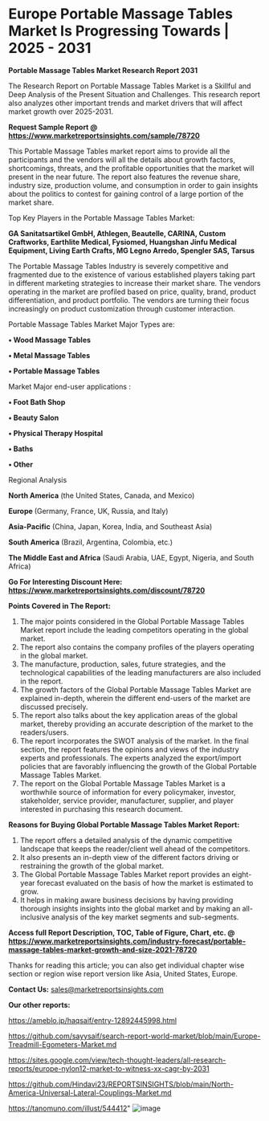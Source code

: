 # Europe Portable Massage Tables Market Is Progressing Towards | 2025 - 2031

<strong>Portable Massage Tables Market Research Report 2031</strong>

The Research Report on Portable Massage Tables Market is a Skillful and Deep Analysis of the Present Situation and Challenges. This research report also analyzes other important trends and market drivers that will affect market growth over 2025-2031.

<strong>Request Sample Report @ <a href=https://www.marketreportsinsights.com/sample/78720>https://www.marketreportsinsights.com/sample/78720</a></strong>

This Portable Massage Tables market report aims to provide all the participants and the vendors will all the details about growth factors, shortcomings, threats, and the profitable opportunities that the market will present in the near future. The report also features the revenue share, industry size, production volume, and consumption in order to gain insights about the politics to contest for gaining control of a large portion of the market share.

Top Key Players in the Portable Massage Tables Market:

<strong>GA Sanitatsartikel GmbH, Athlegen, Beautelle, CARINA, Custom Craftworks, Earthlite Medical, Fysiomed, Huangshan Jinfu Medical Equipment, Living Earth Crafts, MG Legno Arredo, Spengler SAS, Tarsus</strong>

The Portable Massage Tables Industry is severely competitive and fragmented due to the existence of various established players taking part in different marketing strategies to increase their market share. The vendors operating in the market are profiled based on price, quality, brand, product differentiation, and product portfolio. The vendors are turning their focus increasingly on product customization through customer interaction.

Portable Massage Tables Market Major Types are:

<strong>• Wood Massage Tables

• Metal Massage Tables

• Portable Massage Tables</strong>

Market Major end-user applications :

<strong>• Foot Bath Shop

• Beauty Salon

• Physical Therapy Hospital

• Baths

• Other</strong>

Regional Analysis

</u><strong><b>North America</b></strong> (the United States, Canada, and Mexico)

<strong><b>Europe </b></strong>(Germany, France, UK, Russia, and Italy)

<strong><b>Asia-Pacific</b></strong> (China, Japan, Korea, India, and Southeast Asia)

<strong><b>South America</b></strong> (Brazil, Argentina, Colombia, etc.)

<strong><b>The Middle East and Africa</b></strong> (Saudi Arabia, UAE, Egypt, Nigeria, and South Africa)

<strong>Go For Interesting Discount Here: <a href=https://www.marketreportsinsights.com/discount/78720>https://www.marketreportsinsights.com/discount/78720</a></strong>

<strong>Points Covered in The Report:</strong>
<ol>
  <li>The major points considered in the Global Portable Massage Tables Market report include the leading competitors operating in the global market.</li>
  <li>The report also contains the company profiles of the players operating in the global market.</li>
  <li>The manufacture, production, sales, future strategies, and the technological capabilities of the leading manufacturers are also included in the report.</li>
  <li>The growth factors of the Global Portable Massage Tables Market are explained in-depth, wherein the different end-users of the market are discussed precisely.</li>
  <li>The report also talks about the key application areas of the global market, thereby providing an accurate description of the market to the readers/users.</li>
  <li>The report incorporates the SWOT analysis of the market. In the final section, the report features the opinions and views of the industry experts and professionals. The experts analyzed the export/import policies that are favorably influencing the growth of the Global Portable Massage Tables Market.</li>
  <li>The report on the Global Portable Massage Tables Market is a worthwhile source of information for every policymaker, investor, stakeholder, service provider, manufacturer, supplier, and player interested in purchasing this research document.</li>
</ol>
<strong>Reasons for Buying Global Portable Massage Tables Market Report:</strong>

<ol>
  <li>The report offers a detailed analysis of the dynamic competitive landscape that keeps the reader/client well ahead of the competitors.</li>
  <li>It also presents an in-depth view of the different factors driving or restraining the growth of the global market.</li>
  <li>The Global Portable Massage Tables Market report provides an eight-year forecast evaluated on the basis of how the market is estimated to grow.</li>
  <li>It helps in making aware business decisions by having providing thorough insights insights into the global market and by making an all-inclusive analysis of the key market segments and sub-segments.</li>
</ol>
<strong>Access full Report Description, TOC, Table of Figure, Chart, etc. @ <a href=https://www.marketreportsinsights.com/industry-forecast/portable-massage-tables-market-growth-and-size-2021-78720>https://www.marketreportsinsights.com/industry-forecast/portable-massage-tables-market-growth-and-size-2021-78720</a></strong>


Thanks for reading this article; you can also get individual chapter wise section or region wise report version like Asia, United States, Europe.

<strong>Contact Us:</strong>
sales@marketreportsinsights.com

<strong>Our other reports:</strong>

<a href=https://ameblo.jp/haqsaif/entry-12892445998.html>https://ameblo.jp/haqsaif/entry-12892445998.html</a>

<a href=https://github.com/sayysaif/search-report-world-market/blob/main/Europe-Treadmill-Egometers-Market.md>https://github.com/sayysaif/search-report-world-market/blob/main/Europe-Treadmill-Egometers-Market.md</a>

<a href=https://sites.google.com/view/tech-thought-leaders/all-research-reports/europe-nylon12-market-to-witness-xx-cagr-by-2031>https://sites.google.com/view/tech-thought-leaders/all-research-reports/europe-nylon12-market-to-witness-xx-cagr-by-2031</a>

<a href=https://github.com/Hindavi23/REPORTSINSIGHTS/blob/main/North-America-Universal-Lateral-Couplings-Market.md>https://github.com/Hindavi23/REPORTSINSIGHTS/blob/main/North-America-Universal-Lateral-Couplings-Market.md</a>

<a href=https://tanomuno.com/illust/544412>https://tanomuno.com/illust/544412</a>"
![image](https://github.com/user-attachments/assets/97a979a4-04d2-458d-b8d4-099ef2721718)
